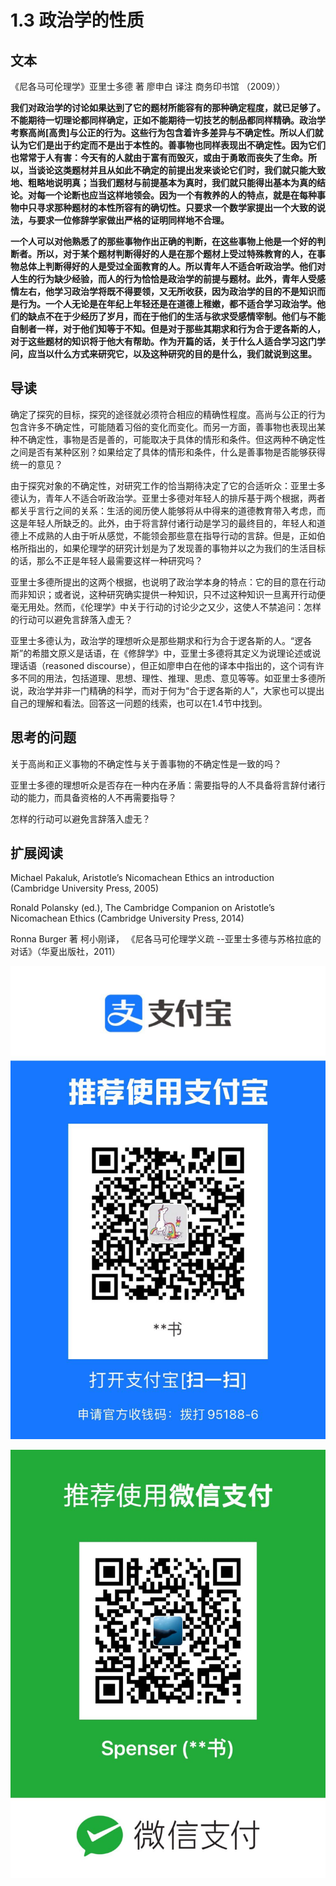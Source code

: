 # 1.3 政治学的性质

## 文本

《尼各马可伦理学》亚里士多德 著 廖申白 译注 商务印书馆 （2009））

**我们对政治学的讨论如果达到了它的题材所能容有的那种确定程度，就已足够了。不能期待一切理论都同样确定，正如不能期待一切技艺的制品都同样精确。政治学考察高尚\[高贵\]与公正的行为。这些行为包含着许多差异与不确定性。所以人们就认为它们是出于约定而不是出于本性的。善事物也同样表现出不确定性。因为它们也常常于人有害：今天有的人就由于富有而毁灭，或由于勇敢而丧失了生命。所以，当谈论这类题材并且从如此不确定的前提出发来谈论它们时，我们就只能大致地、粗略地说明真；当我们题材与前提基本为真时，我们就只能得出基本为真的结论。对每一个论断也应当这样地领会。因为一个有教养的人的特点，就是在每种事物中只寻求那种题材的本性所容有的确切性。只要求一个数学家提出一个大致的说法，与要求一位修辞学家做出严格的证明同样地不合理。**

**一个人可以对他熟悉了的那些事物作出正确的判断，在这些事物上他是一个好的判断者。所以，对于某个题材判断得好的人是在那个题材上受过特殊教育的人，在事物总体上判断得好的人是受过全面教育的人。所以青年人不适合听政治学。他们对人生的行为缺少经验，而人的行为恰恰是政治学的前提与题材。此外，青年人受感情左右，他学习政治学将既不得要领，又无所收获，因为政治学的目的不是知识而是行为。一个人无论是在年纪上年轻还是在道德上稚嫩，都不适合学习政治学。他们的缺点不在于少经历了岁月，而在于他们的生活与欲求受感情宰制。他们与不能自制者一样，对于他们知等于不知。但是对于那些其期求和行为合于逻各斯的人，对于这些题材的知识将于他大有帮助。作为开篇的话，关于什么人适合学习这门学问，应当以什么方式来研究它，以及这种研究的目的是什么，我们就说到这里。**

## 导读

确定了探究的目标，探究的途径就必须符合相应的精确性程度。高尚与公正的行为包含许多不确定性，可能随着习俗的变化而变化。而另一方面，善事物也表现出某种不确定性，事物是否是善的，可能取决于具体的情形和条件。但这两种不确定性之间是否有某种区别？如果给定了具体的情形和条件，什么是善事物是否能够获得统一的意见？

由于探究对象的不确定性，对研究工作的恰当期待决定了它的合适听众：亚里士多德认为，青年人不适合听政治学。亚里士多德对年轻人的排斥基于两个根据，两者都关乎言行之间的关系：生活的阅历使人能够将从中得来的道德教育带入考虑，而这是年轻人所缺乏的。此外，由于将言辞付诸行动是学习的最终目的，年轻人和道德上不成熟的人由于听从感觉，不能领会那些意在指导行动的言辞。但是，正如伯格所指出的，如果伦理学的研究计划是为了发现善的事物并以之为我们的生活目标的话，那么不正是年轻人最需要这样一种研究吗？

亚里士多德所提出的这两个根据，也说明了政治学本身的特点：它的目的意在行动而非知识；或者说，这种研究确实提供一种知识，只不过这种知识一旦离开行动便毫无用处。然而，《伦理学》中关于行动的讨论少之又少，这使人不禁追问：怎样的行动可以避免言辞落入虚无？

亚里士多德认为，政治学的理想听众是那些期求和行为合于逻各斯的人。“逻各斯”的希腊文原义是话语，在《修辞学》中，亚里士多德将其定义为说理论述或说理话语（reasoned discourse），但正如廖申白在他的译本中指出的，这个词有许多不同的用法，包括道理、思想、理性、推理、思虑、意见等等。如亚里士多德所说，政治学并非一门精确的科学，而对于何为“合于逻各斯的人”，大家也可以提出自己的理解和看法。回答这一问题的线索，也可以在1.4节中找到。

## 思考的问题

关于高尚和正义事物的不确定性与关于善事物的不确定性是一致的吗？

亚里士多德的理想听众是否存在一种内在矛盾：需要指导的人不具备将言辞付诸行动的能力，而具备资格的人不再需要指导？

怎样的行动可以避免言辞落入虚无？

## 扩展阅读 

Michael Pakaluk, Aristotle’s Nicomachean Ethics an introduction \(Cambridge University Press, 2005\)

Ronald Polansky \(ed.\), The Cambridge Companion on Aristotle’s Nicomachean Ethics \(Cambridge University Press, 2014\)

Ronna Burger 著 柯小刚译， 《尼各马可伦理学义疏 --亚里士多德与苏格拉底的对话》（华夏出版社，2011）

![](.gitbook/assets/wechatimg79.jpeg)

![](.gitbook/assets/wechatimg78.jpeg)


